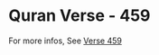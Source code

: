 # Quran Verse - 459 

For more infos, See [Verse 459](https://www.quranbookk.com/quran/search?q=459)